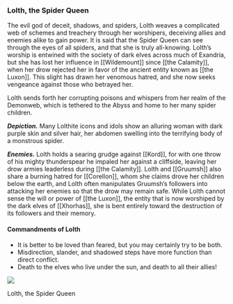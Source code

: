 ### Lolth, the Spider Queen

The evil god of deceit, shadows, and spiders, Lolth weaves a complicated web of schemes and treachery through her worshipers, deceiving allies and enemies alike to gain power. It is said that the Spider Queen can see through the eyes of all spiders, and that she is truly all-knowing. Lolth’s worship is entwined with the society of dark elves across much of Exandria, but she has lost her influence in [[Wildemount]] since [[the Calamity]], when her drow rejected her in favor of the ancient entity known as [[the Luxon]]. This slight has drawn her venomous hatred, and she now seeks vengeance against those who betrayed her.

Lolth sends forth her corrupting poisons and whispers from her realm of the Demonweb, which is tethered to the Abyss and home to her many spider children.

**_Depiction._** Many Lolthite icons and idols show an alluring woman with dark purple skin and silver hair, her abdomen swelling into the terrifying body of a monstrous spider.

**_Enemies._** Lolth holds a searing grudge against [[Kord]], for with one throw of his mighty thunderspear he impaled her against a cliffside, leaving her drow armies leaderless during [[the Calamity]]. Lolth and [[Gruumsh]] also share a burning hatred for [[Corellon]], whom she claims drove her children below the earth, and Lolth often manipulates Gruumsh’s followers into attacking her enemies so that the drow may remain safe. While Lolth cannot sense the will or power of [[the Luxon]], the entity that is now worshiped by the dark elves of [[Xhorhas]], she is bent entirely toward the destruction of its followers and their memory.

#### Commandments of Lolth

-   It is better to be loved than feared, but you may certainly try to be both.
-   Misdirection, slander, and shadowed steps have more function than direct conflict.
-   Death to the elves who live under the sun, and death to all their allies!

[![](https://media.dndbeyond.com/compendium-images/egtw/yDOyqyOocErRgYJK/01-20.png)](https://media.dndbeyond.com/compendium-images/egtw/yDOyqyOocErRgYJK/01-20.png)

Lolth, the Spider Queen